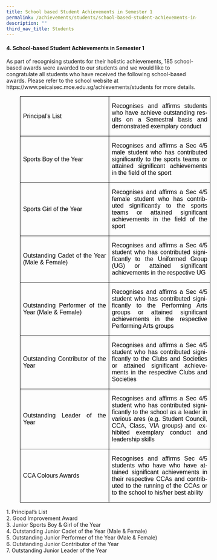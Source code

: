 ```yaml
---
title: School based Student Achievements in Semester 1
permalink: /achievements/students/school-based-student-achievements-in-semester-1/
description: ""
third_nav_title: Students
---
```

<p></p><h4>4.	School-based Student Achievements in Semester 1</h4><p></p>
<p> As part of recognising students for their holistic achievements, 185 school-based awards were awarded to our students and we would like to congratulate all students who have received the following school-based awards. Please refer to the school website at https://www.peicaisec.moe.edu.sg/achievements/students for more details. </p>

<table class="TableGrid1" border="1" cellspacing="0" cellpadding="0" style="margin-left:
 27.0pt;border-collapse:collapse;mso-table-layout-alt:fixed;border:none;
 mso-border-alt:solid windowtext .5pt;mso-yfti-tbllook:1184;mso-padding-alt:
 0in 5.4pt 0in 5.4pt"><tbody><tr style="mso-yfti-irow:0;mso-yfti-firstrow:yes;height:46.45pt"><td width="234" style="width:175.25pt;border:solid windowtext 1.0pt;mso-border-alt:
  solid windowtext .5pt;padding:0in 5.4pt 0in 5.4pt;height:46.45pt"><p class="MsoNormal" style="margin-top:12.0pt;margin-right:0in;margin-bottom:
  12.0pt;margin-left:0in;text-align:justify;text-justify:inter-ideograph"><a name="_Hlk136868725"><span lang="EN-GB" style="font-family:&quot;Arial&quot;,sans-serif;
  mso-fareast-font-family:Arial;color:black;mso-bidi-font-weight:bold">Principal’s List</span></a></p></td><td width="270" style="width:202.5pt;border:solid windowtext 1.0pt;border-left:
  none;mso-border-left-alt:solid windowtext .5pt;mso-border-alt:solid windowtext .5pt;
  padding:0in 5.4pt 0in 5.4pt;height:46.45pt"><p class="MsoNormal" style="text-align:justify;text-justify:inter-ideograph"><span style="mso-bookmark:_Hlk136868725"><span lang="EN-GB" style="font-family:&quot;Arial&quot;,sans-serif;
  mso-fareast-font-family:Arial;color:black;mso-bidi-font-weight:bold">Recognises and affirms students who have</span></span><span style="mso-bookmark:_Hlk136868725"><span lang="EN-GB" style="font-family:&quot;Arial&quot;,sans-serif;mso-fareast-font-family:
  Arial;color:black"> achieve outstanding results on a Semestral basis and demonstrated exemplary conduct<span style="mso-bidi-font-weight:bold"></span></span></span></p></td></tr><tr style="mso-yfti-irow:1;height:56.35pt"><td width="234" style="width:175.25pt;border:solid windowtext 1.0pt;border-top:
  none;mso-border-top-alt:solid windowtext .5pt;mso-border-alt:solid windowtext .5pt;
  padding:0in 5.4pt 0in 5.4pt;height:56.35pt"><p class="MsoNormal" style="margin-top:12.0pt;margin-right:0in;margin-bottom:
  12.0pt;margin-left:0in;text-align:justify;text-justify:inter-ideograph"><span style="mso-bookmark:_Hlk136868725"><span lang="EN-GB" style="font-family:&quot;Arial&quot;,sans-serif;
  mso-fareast-font-family:Arial;color:black;mso-bidi-font-weight:bold">Sports Boy of the Year</span></span></p></td><td width="270" style="width:202.5pt;border-top:none;border-left:none;
  border-bottom:solid windowtext 1.0pt;border-right:solid windowtext 1.0pt;
  mso-border-top-alt:solid windowtext .5pt;mso-border-left-alt:solid windowtext .5pt;
  mso-border-alt:solid windowtext .5pt;padding:0in 5.4pt 0in 5.4pt;height:56.35pt"><p class="MsoNormal" style="text-align:justify;text-justify:inter-ideograph"><span style="mso-bookmark:_Hlk136868725"><span lang="EN-GB" style="font-family:&quot;Arial&quot;,sans-serif;
  mso-fareast-font-family:Arial;color:black;mso-bidi-font-weight:bold">Recognises and affirms a Sec 4/5 male student who has </span></span><span style="mso-bookmark:_Hlk136868725"><span lang="EN-SG" style="font-family:&quot;Arial&quot;,sans-serif;
  mso-fareast-font-family:Arial;color:black;mso-ansi-language:EN-SG;mso-bidi-font-weight:
  bold">contributed significantly to the sports teams or attained significant achievements in the field of the sport</span></span><span style="mso-bookmark:
  _Hlk136868725"><b style="mso-bidi-font-weight:normal"><span lang="EN-GB" style="font-family:&quot;Arial&quot;,sans-serif;mso-fareast-font-family:Arial;
  color:black"></span></b></span></p></td></tr><tr style="mso-yfti-irow:2;height:55.75pt"><td width="234" style="width:175.25pt;border:solid windowtext 1.0pt;border-top:
  none;mso-border-top-alt:solid windowtext .5pt;mso-border-alt:solid windowtext .5pt;
  padding:0in 5.4pt 0in 5.4pt;height:55.75pt"><p class="MsoNormal" style="margin-top:12.0pt;margin-right:0in;margin-bottom:
  12.0pt;margin-left:0in;text-align:justify;text-justify:inter-ideograph"><span style="mso-bookmark:_Hlk136868725"><span lang="EN-GB" style="font-family:&quot;Arial&quot;,sans-serif;
  mso-fareast-font-family:Arial;color:black;mso-bidi-font-weight:bold">Sports Girl of the Year</span></span></p></td><td width="270" style="width:202.5pt;border-top:none;border-left:none;
  border-bottom:solid windowtext 1.0pt;border-right:solid windowtext 1.0pt;
  mso-border-top-alt:solid windowtext .5pt;mso-border-left-alt:solid windowtext .5pt;
  mso-border-alt:solid windowtext .5pt;padding:0in 5.4pt 0in 5.4pt;height:55.75pt"><p class="MsoNormal" style="text-align:justify;text-justify:inter-ideograph"><span style="mso-bookmark:_Hlk136868725"><span lang="EN-GB" style="font-family:&quot;Arial&quot;,sans-serif;
  mso-fareast-font-family:Arial;color:black;mso-bidi-font-weight:bold">Recognises and affirms a Sec 4/5 female student who has </span></span><span style="mso-bookmark:_Hlk136868725"><span lang="EN-SG" style="font-family:&quot;Arial&quot;,sans-serif;
  mso-fareast-font-family:Arial;color:black;mso-ansi-language:EN-SG;mso-bidi-font-weight:
  bold">contributed significantly to the sports teams or attained significant achievements in the field of the sport</span></span><span style="mso-bookmark:
  _Hlk136868725"><b style="mso-bidi-font-weight:normal"><span lang="EN-GB" style="font-family:&quot;Arial&quot;,sans-serif;mso-fareast-font-family:Arial;
  color:black"></span></b></span></p></td></tr><tr style="mso-yfti-irow:3"><td width="234" style="width:175.25pt;border:solid windowtext 1.0pt;border-top:
  none;mso-border-top-alt:solid windowtext .5pt;mso-border-alt:solid windowtext .5pt;
  padding:0in 5.4pt 0in 5.4pt"><p class="MsoNormal" style="margin-top:12.0pt;margin-right:0in;margin-bottom:
  12.0pt;margin-left:0in;text-align:justify;text-justify:inter-ideograph"><span style="mso-bookmark:_Hlk136868725"><span lang="EN-GB" style="font-family:&quot;Arial&quot;,sans-serif;
  mso-fareast-font-family:Arial;color:black;mso-bidi-font-weight:bold">Outstanding Cadet of the Year (Male &amp; Female)</span></span></p></td><td width="270" style="width:202.5pt;border-top:none;border-left:none;
  border-bottom:solid windowtext 1.0pt;border-right:solid windowtext 1.0pt;
  mso-border-top-alt:solid windowtext .5pt;mso-border-left-alt:solid windowtext .5pt;
  mso-border-alt:solid windowtext .5pt;padding:0in 5.4pt 0in 5.4pt"><p class="MsoNormal" style="text-align:justify;text-justify:inter-ideograph"><span style="mso-bookmark:_Hlk136868725"><span lang="EN-GB" style="font-family:&quot;Arial&quot;,sans-serif;
  mso-fareast-font-family:Arial;color:black;mso-bidi-font-weight:bold">Recognises and affirms a Sec 4/5 student who has </span></span><span style="mso-bookmark:
  _Hlk136868725"><span lang="EN-SG" style="font-family:&quot;Arial&quot;,sans-serif;
  mso-fareast-font-family:Arial;color:black;mso-ansi-language:EN-SG;mso-bidi-font-weight:
  bold">contributed significantly to the Uniformed Group (UG) or attained significant achievements in the respective UG</span></span><span style="mso-bookmark:_Hlk136868725"><span lang="EN-GB" style="font-family:&quot;Arial&quot;,sans-serif;
  mso-fareast-font-family:Arial;color:black;mso-bidi-font-weight:bold"></span></span></p></td></tr><tr style="mso-yfti-irow:4;height:55.85pt"><td width="234" style="width:175.25pt;border:solid windowtext 1.0pt;border-top:
  none;mso-border-top-alt:solid windowtext .5pt;mso-border-alt:solid windowtext .5pt;
  padding:0in 5.4pt 0in 5.4pt;height:55.85pt"><p class="MsoNormal" style="margin-top:12.0pt;margin-right:0in;margin-bottom:
  12.0pt;margin-left:0in;text-align:justify;text-justify:inter-ideograph"><span style="mso-bookmark:_Hlk136868725"><span lang="EN-GB" style="font-family:&quot;Arial&quot;,sans-serif;
  mso-fareast-font-family:Arial;color:black;mso-bidi-font-weight:bold">Outstanding Performer of the Year (Male &amp; Female)</span></span></p></td><td width="270" style="width:202.5pt;border-top:none;border-left:none;
  border-bottom:solid windowtext 1.0pt;border-right:solid windowtext 1.0pt;
  mso-border-top-alt:solid windowtext .5pt;mso-border-left-alt:solid windowtext .5pt;
  mso-border-alt:solid windowtext .5pt;padding:0in 5.4pt 0in 5.4pt;height:55.85pt"><p class="MsoNormal" style="text-align:justify;text-justify:inter-ideograph"><span style="mso-bookmark:_Hlk136868725"><span lang="EN-GB" style="font-family:&quot;Arial&quot;,sans-serif;
  mso-fareast-font-family:Arial;color:black;mso-bidi-font-weight:bold">Recognises and affirms a Sec 4/5 student who has </span></span><span style="mso-bookmark:
  _Hlk136868725"><span lang="EN-SG" style="font-family:&quot;Arial&quot;,sans-serif;
  mso-fareast-font-family:Arial;color:black;mso-ansi-language:EN-SG;mso-bidi-font-weight:
  bold">contributed significantly to the Performing Arts groups or attained significant achievements in the respective Performing Arts groups</span></span><span style="mso-bookmark:_Hlk136868725"><b style="mso-bidi-font-weight:normal"><span lang="EN-GB" style="font-family:&quot;Arial&quot;,sans-serif;mso-fareast-font-family:
  Arial;color:black"></span></b></span></p></td></tr><tr style="mso-yfti-irow:5;height:55.95pt"><td width="234" style="width:175.25pt;border:solid windowtext 1.0pt;border-top:
  none;mso-border-top-alt:solid windowtext .5pt;mso-border-alt:solid windowtext .5pt;
  padding:0in 5.4pt 0in 5.4pt;height:55.95pt"><p class="MsoNormal" style="margin-top:12.0pt;margin-right:0in;margin-bottom:
  12.0pt;margin-left:0in;text-align:justify;text-justify:inter-ideograph"><span style="mso-bookmark:_Hlk136868725"><span lang="EN-GB" style="font-family:&quot;Arial&quot;,sans-serif;
  mso-fareast-font-family:Arial;color:black;mso-bidi-font-weight:bold">Outstanding Contributor of the Year</span></span></p></td><td width="270" style="width:202.5pt;border-top:none;border-left:none;
  border-bottom:solid windowtext 1.0pt;border-right:solid windowtext 1.0pt;
  mso-border-top-alt:solid windowtext .5pt;mso-border-left-alt:solid windowtext .5pt;
  mso-border-alt:solid windowtext .5pt;padding:0in 5.4pt 0in 5.4pt;height:55.95pt"><p class="MsoNormal" style="text-align:justify;text-justify:inter-ideograph"><span style="mso-bookmark:_Hlk136868725"><span lang="EN-GB" style="font-family:&quot;Arial&quot;,sans-serif;
  mso-fareast-font-family:Arial;color:black;mso-bidi-font-weight:bold">Recognises and affirms a Sec 4/5 student who has </span></span><span style="mso-bookmark:
  _Hlk136868725"><span lang="EN-SG" style="font-family:&quot;Arial&quot;,sans-serif;
  mso-fareast-font-family:Arial;color:black;mso-ansi-language:EN-SG;mso-bidi-font-weight:
  bold">contributed significantly to the Clubs and Societies or attained significant achievements in the respective Clubs and Societies</span></span><span style="mso-bookmark:_Hlk136868725"><b style="mso-bidi-font-weight:normal"><span lang="EN-GB" style="font-family:&quot;Arial&quot;,sans-serif;mso-fareast-font-family:
  Arial;color:black"></span></b></span></p></td></tr><tr style="mso-yfti-irow:6;height:70.9pt"><td width="234" style="width:175.25pt;border:solid windowtext 1.0pt;border-top:
  none;mso-border-top-alt:solid windowtext .5pt;mso-border-alt:solid windowtext .5pt;
  padding:0in 5.4pt 0in 5.4pt;height:70.9pt"><p class="MsoNormal" style="margin-top:12.0pt;margin-right:0in;margin-bottom:
  12.0pt;margin-left:0in;text-align:justify;text-justify:inter-ideograph"><span style="mso-bookmark:_Hlk136868725"><span lang="EN-GB" style="font-family:&quot;Arial&quot;,sans-serif;
  mso-fareast-font-family:Arial;color:black;mso-bidi-font-weight:bold">Outstanding Leader of the Year</span></span></p></td><td width="270" style="width:202.5pt;border-top:none;border-left:none;
  border-bottom:solid windowtext 1.0pt;border-right:solid windowtext 1.0pt;
  mso-border-top-alt:solid windowtext .5pt;mso-border-left-alt:solid windowtext .5pt;
  mso-border-alt:solid windowtext .5pt;padding:0in 5.4pt 0in 5.4pt;height:70.9pt"><p class="MsoNormal" style="text-align:justify;text-justify:inter-ideograph"><span style="mso-bookmark:_Hlk136868725"><span lang="EN-GB" style="font-family:&quot;Arial&quot;,sans-serif;
  mso-fareast-font-family:Arial;color:black;mso-bidi-font-weight:bold">Recognises and affirms a Sec 4/5 student who has </span></span><span style="mso-bookmark:
  _Hlk136868725"><span lang="EN-SG" style="font-family:&quot;Arial&quot;,sans-serif;
  mso-fareast-font-family:Arial;color:black;mso-ansi-language:EN-SG;mso-bidi-font-weight:
  bold">contributed significantly to the school as a leader in various ares (e.g. Student Council, CCA, Class, VIA groups) and exhibited exemplary conduct and leadership skills</span></span><span style="mso-bookmark:_Hlk136868725"><b style="mso-bidi-font-weight:normal"><span lang="EN-GB" style="font-family:&quot;Arial&quot;,sans-serif;
  mso-fareast-font-family:Arial;color:black"></span></b></span></p></td></tr><tr style="mso-yfti-irow:7;mso-yfti-lastrow:yes;height:70.5pt"><td width="234" style="width:175.25pt;border:solid windowtext 1.0pt;border-top:
  none;mso-border-top-alt:solid windowtext .5pt;mso-border-alt:solid windowtext .5pt;
  padding:0in 5.4pt 0in 5.4pt;height:70.5pt"><p class="MsoNormal" style="margin-top:12.0pt;margin-right:0in;margin-bottom:
  12.0pt;margin-left:0in;text-align:justify;text-justify:inter-ideograph"><span style="mso-bookmark:_Hlk136868725"><span lang="EN-GB" style="font-family:&quot;Arial&quot;,sans-serif;
  mso-fareast-font-family:Arial;color:black;mso-bidi-font-weight:bold">CCA Colours Awards</span></span></p></td><td width="270" style="width:202.5pt;border-top:none;border-left:none;
  border-bottom:solid windowtext 1.0pt;border-right:solid windowtext 1.0pt;
  mso-border-top-alt:solid windowtext .5pt;mso-border-left-alt:solid windowtext .5pt;
  mso-border-alt:solid windowtext .5pt;padding:0in 5.4pt 0in 5.4pt;height:70.5pt"><p class="MsoNormal" style="text-align:justify;text-justify:inter-ideograph"><span style="mso-bookmark:_Hlk136868725"><span lang="EN-GB" style="font-family:&quot;Arial&quot;,sans-serif;
  mso-fareast-font-family:Arial;color:black;mso-bidi-font-weight:bold">Recognises and affirms Sec 4/5 students who have </span></span><span style="mso-bookmark:
  _Hlk136868725"><span lang="EN-SG" style="font-family:&quot;Arial&quot;,sans-serif;
  mso-fareast-font-family:Arial;color:black;mso-ansi-language:EN-SG;mso-bidi-font-weight:
  bold">who have attained significant achievements in their respective CCAs and contributed to the running of the CCAs or to the school to his/her best ability</span></span><span style="mso-bookmark:_Hlk136868725"><span lang="EN-GB" style="font-family:&quot;Arial&quot;,sans-serif;mso-fareast-font-family:
  Arial;color:black;mso-bidi-font-weight:bold"></span></span></p></td></tr></tbody></table>

<p>1.	Principal’s List<br>
2.	Good Improvement Award<br>
3.	Junior Sports Boy &amp; Girl of the Year<br>
4.	Outstanding Junior Cadet of the Year (Male &amp; Female)<br>
5.	Outstanding Junior Performer of the Year (Male &amp; Female)<br>
6.	Outstanding Junior Contributor of the Year<br>
7.	Outstanding Junior Leader of the Year</p>